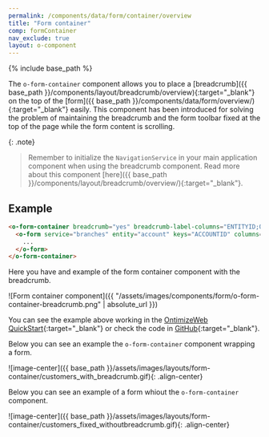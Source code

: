 ```yaml
---
permalink: /components/data/form/container/overview
title: "Form container"
comp: formContainer
nav_exclude: true
layout: o-component
---
```


{% include base_path %}

The `o-form-container` component allows you to place a [breadcrumb]({{ base_path }}/components/layout/breadcrumb/overview){:target="_blank"} on the top of the [form]({{ base_path }}/components/data/form/overview/){:target="_blank"} easily. This component has been introduced for solving the problem of maintaining the breadcrumb and the form toolbar fixed at the top of the page while the form content is scrolling.

{: .note}
>Remember to initialize the `NavigationService` in your main application component when using the breadcrumb component. Read more about this component [here]({{ base_path }}/components/layout/breadcrumb/overview/){:target="_blank"}.

## Example

```html
<o-form-container breadcrumb="yes" breadcrumb-label-columns="ENTITYID;OFFICEID;CDID;ANID" breadcrumb-separator="-">
  <o-form service="branches" entity="account" keys="ACCOUNTID" columns="ACCOUNTID;BALANCE;ENTITYID;OFFICEID;CDID;ANID;CCOUNTTYP" header-actions="R;U;D" show-header-navigation="yes">
    ...
  </o-form>
</o-form-container>
```

Here you have and example of the form container component with the breadcrumb.

![Form container component]({{ "/assets/images/components/form/o-form-container-breadcrumb.png" | absolute_url }})

You can see the example above working in the [OntimizeWeb QuickStart](https://try.imatia.com/ontimizeweb/quickstart/main/accounts/19952?isdetail=true){:target="_blank"} or check the code in [GitHub](https://github.com/OntimizeWeb/ontimize-web-ngx-quickstart/blob/master/src/app/main/accounts/detail/accounts-detail.component.html){:target="_blank"}.

Below you can see an example the `o-form-container` component wrapping a form.

![image-center]({{ base_path }}/assets/images/layouts/form-container/customers_with_breadcrumb.gif){: .align-center}

Below you can see an example of a form whiout the `o-form-container` component.

![image-center]({{ base_path }}/assets/images/layouts/form-container/customers_fixed_withoutbreadcrumb.gif){: .align-center}
